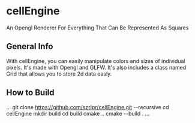 # cellEngine
An Opengl Renderer For Everything That Can Be Represented As Squares

##  General Info
With cellEngine, you can easily manipulate colors and sizes of individual pixels. It's made with Opengl and GLFW. It's also includes a class named Grid that allows you to store 2d data easly.

## How to Build
...
git clone https://github.com/szrIpr/cellEngine.git --recursive
cd cellEngine
mkdir build
cd build
cmake ..
cmake --build .
...
